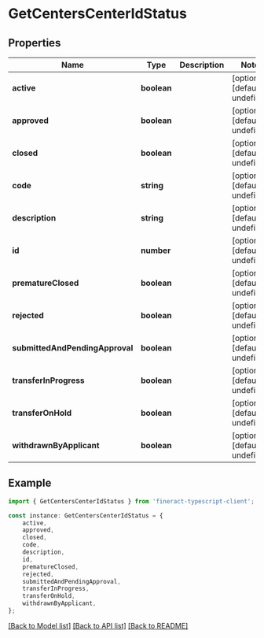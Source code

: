 # GetCentersCenterIdStatus


## Properties

Name | Type | Description | Notes
------------ | ------------- | ------------- | -------------
**active** | **boolean** |  | [optional] [default to undefined]
**approved** | **boolean** |  | [optional] [default to undefined]
**closed** | **boolean** |  | [optional] [default to undefined]
**code** | **string** |  | [optional] [default to undefined]
**description** | **string** |  | [optional] [default to undefined]
**id** | **number** |  | [optional] [default to undefined]
**prematureClosed** | **boolean** |  | [optional] [default to undefined]
**rejected** | **boolean** |  | [optional] [default to undefined]
**submittedAndPendingApproval** | **boolean** |  | [optional] [default to undefined]
**transferInProgress** | **boolean** |  | [optional] [default to undefined]
**transferOnHold** | **boolean** |  | [optional] [default to undefined]
**withdrawnByApplicant** | **boolean** |  | [optional] [default to undefined]

## Example

```typescript
import { GetCentersCenterIdStatus } from 'fineract-typescript-client';

const instance: GetCentersCenterIdStatus = {
    active,
    approved,
    closed,
    code,
    description,
    id,
    prematureClosed,
    rejected,
    submittedAndPendingApproval,
    transferInProgress,
    transferOnHold,
    withdrawnByApplicant,
};
```

[[Back to Model list]](../README.md#documentation-for-models) [[Back to API list]](../README.md#documentation-for-api-endpoints) [[Back to README]](../README.md)

